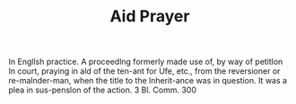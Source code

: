---
title: Aid Prayer
letter: A
permalink: "/definitions/bld-aid-prayer.html"
body: In Engllsh practice. A proceedlng formerly made use of, by way of petitlon In
  court, praying in ald of the ten-ant for Ufe, etc., from the reversioner or re-malnder-man,
  when the title to the lnherit-ance was in question. It was a plea in sus-penslon
  of the action. 3 Bl. Comm. 300
published_at: '2018-07-07'
source: Black's Law Dictionary 2nd Ed (1910)
layout: post
---